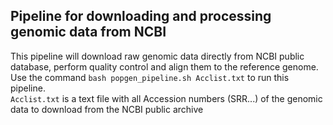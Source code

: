 ## Pipeline for downloading and processing genomic data from NCBI

This pipeline will download raw genomic data directly from NCBI public database, perform quality control and align them to the reference genome.  <br />
Use the command `bash popgen_pipeline.sh Acclist.txt` to run this pipeline.  <br />
`Acclist.txt` is a text file with all Accession numbers (SRR...) of the genomic data to download from the NCBI public archive

